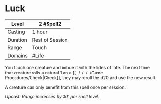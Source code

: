 # Luck

| Level    | 2 #Spell2       |
| -------- | --------------- |
| Casting  | 1 hour          |
| Duration | Rest of Session |
| Range    | Touch           |
| Domains  | #Life           |

You touch one creature and imbue it with the tides of fate. The next time that creature rolls a natural 1 on a [[../../../../Game Procedures/Check|Check]], they may reroll the d20 and use the new result.

A creature can only benefit from this spell once per session.

*Upcast: Range increases by 30' per spell level.*